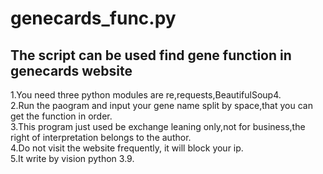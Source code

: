 # genecards_func.py
## The script can be used find gene function in genecards website
1.You need three python modules are re,requests,BeautifulSoup4.  
2.Run the paogram and input your gene name split by space,that you can get the function in order.  
3.This program just used be exchange leaning only,not for business,the right of interpretation belongs to the author.  
4.Do not visit the website frequently, it will block your ip.   
5.It write by vision python 3.9.

